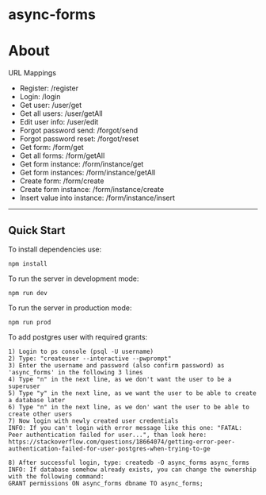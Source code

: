 # async-forms

# About
URL Mappings

- Register: /register
- Login: /login
- Get user: /user/get
- Get all users: /user/getAll
- Edit user info: /user/edit
- Forgot password send: /forgot/send
- Forgot password reset: /forgot/reset
- Get form: /form/get
- Get all forms: /form/getAll
- Get form instance: /form/instance/get
- Get form instances: /form/instance/getAll
- Create form: /form/create
- Create form instance: /form/instance/create
- Insert value into instance: /form/instance/insert
---

## Quick Start

To install dependencies use:

```
npm install

```
To run the server in development mode:

```
npm run dev

```
To run the server in production mode:

```
npm run prod

```
To add postgres user with required grants:

```
1) Login to ps console (psql -U username)
2) Type: "createuser --interactive --pwprompt"
3) Enter the username and password (also confirm password) as 'async_forms' in the following 3 lines
4) Type "n" in the next line, as we don't want the user to be a superuser
5) Type "y" in the next line, as we want the user to be able to create a database later
6) Type "n" in the next line, as we don' want the user to be able to create other users
7) Now login with newly created user credentials
INFO: If you can't login with error message like this one: "FATAL: Peer authentication failed for user...", than look here: https://stackoverflow.com/questions/18664074/getting-error-peer-authentication-failed-for-user-postgres-when-trying-to-ge

8) After successful login, type: createdb -O async_forms async_forms
INFO: If database somehow already exists, you can change the ownership with the following command:
GRANT permissions ON async_forms dbname TO async_forms;

```